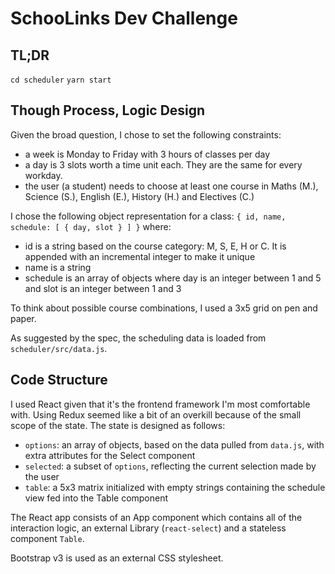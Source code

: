 # SchooLinks Dev Challenge

## TL;DR

``cd scheduler``
``yarn start``

## Though Process, Logic Design

Given the broad question, I chose to set the following constraints:
- a week is Monday to Friday with 3 hours of classes per day
- a day is 3 slots worth a time unit each. They are the same for every workday.
- the user (a student) needs to choose at least one course in Maths (M.), Science (S.), English (E.), History (H.) and Electives (C.)

I chose the following object representation for a class:
``{ id, name, schedule: [ { day, slot } ] }``
where:
- id is a string based on the course category: M, S, E, H or C. It is appended with an incremental integer to make it unique
- name is a string
- schedule is an array of objects where day is an integer between 1 and 5 and slot is an integer between 1 and 3

To think about possible course combinations, I used a 3x5 grid on pen and paper.

As suggested by the spec, the scheduling data is loaded from ``scheduler/src/data.js``.

## Code Structure

I used React given that it's the frontend framework I'm most comfortable with. Using Redux seemed like a bit of an overkill because of the small scope of the state. The state is designed as follows:
- ``options``: an array of objects, based on the data pulled from ``data.js``, with extra attributes for the Select component
- ``selected``: a subset of ``options``, reflecting the current selection made by the user
- ``table``: a 5x3 matrix initialized with empty strings containing the schedule view fed into the Table component

The React app consists of an App component which contains all of the interaction logic, an external Library (``react-select``) and a stateless component ``Table``.

Bootstrap v3 is used as an external CSS stylesheet.
